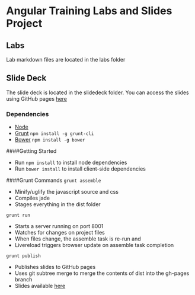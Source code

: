 Angular Training Labs and Slides Project
================

## Labs ##
Lab markdown files are located in the labs folder

## Slide Deck ##
The slide deck is located in the slidedeck folder.  You can access the 
slides using GitHub pages [here](http://objectpartners.github.io/angular-slides)

### Dependencies ###

* [Node](http://nodejs.org/)
* [Grunt](https://github.com/cowboy/grunt) `npm install -g grunt-cli` 
* [Bower](http://twitter.github.com/bower/) `npm install -g bower`

####Getting Started
* Run `npm install` to install node dependencies
* Run `bower install` to install client-side dependencies

####Grunt Commands
`grunt assemble`
  * Minify/uglify the javascript source and css
  * Compiles jade
  * Stages everything in the dist folder
  
`grunt run`
  * Starts a server running on port 8001
  * Watches for changes on project files
  * When files change, the assemble task is re-run and
  * Livereload triggers browser update on assemble task completion
  
`grunt publish`
  * Publishes slides to GitHub pages
  * Uses git subtree merge to merge the contents of dist into the gh-pages branch
  * Slides available [here](http://brucecoddington.github.io/tda-angular-slides)
